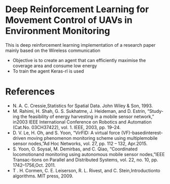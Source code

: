 # Deep Reinforcement Learning for Movement Control of UAVs in Environment Monitoring
This is deep reinforcement learning implementation of a research paper mainly based on the Wireless communication
- Objective is to create an agent that can efficiently maximise the coverage area and consume low energy 
- To train the agent Keras-rl is used 

# References
- N. A. C. Cressie,Statistics for Spatial Data.    John Wiley & Son, 1993.
-  M. Rahimi, H. Shah, G. S. Sukhatme, J. Heideman, and D. Estrin, “Study-ing  the  feasibility  of  energy  harvesting  in  a  mobile  sensor  network,”  in2003 IEEE  International Conference on Robotics and Automation (Cat.No. 03CH37422), vol. 1.    IEEE, 2003, pp. 19–24.
-  D.  V.  Le,  H.  Oh,  and  S.  Yoon,  “VirFID:  A  virtual  force  (VF)-basedinterest-driven  moving  phenomenon  monitoring  scheme  using  multiplemobile  sensor  nodes,”Ad Hoc Networks,  vol.  27,  pp.  112  –  132,  Apr.2015.
-  S. Yoon, O. Soysal, M. Demirbas, and C. Qiao, “Coordinated locomotionand monitoring using autonomous mobile sensor nodes,”IEEE Transac-tions on Parallel and Distributed Systems, vol. 22, no. 10, pp. 1742–1756,Oct. 2011.
- T . H. Cormen, C. E. Leiserson, R. L. Rivest, and C. Stein,Introductionto algorithms.    MIT press, 2009.
